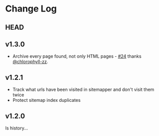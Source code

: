 # Change Log

## HEAD

## v1.3.0

* Archive every page found, not only HTML pages - [#24](https://github.com/buren/wayback_archiver/pull/24) thanks [@chlorophyll-zz](https://github.com/chlorophyll-zz).

## v1.2.1

* Track what urls have been visited in sitemapper and don't visit them twice
* Protect sitemap index duplicates

## v1.2.0

 Is history...
